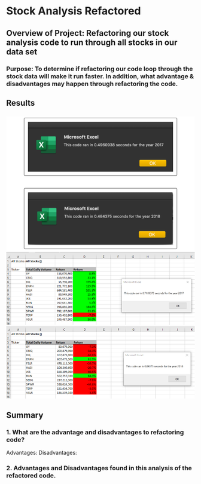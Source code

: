 # Stock Analysis Refactored

## Overview of Project: Refactoring our stock analysis code to run through all stocks in our data set

### Purpose: To determine if refactoring our code loop through the stock data will make it run faster. In addition, what advantage & disadvantages may happen through refactoring the code. 

## Results
### 
![2017_&_2018_Code_run_time_from_Activity](Resources/2017_&_2018_Code_run_time_from_Activity.png)
![VBA_Challenge_2017](Resources/VBA_Challenge_2017.png)
![VBA_Challenge_2018](Resources/VBA_Challenge_2018.png)


## Summary
### 1. What are the advantage and disadvantages to refactoring code?
Advantages:
Disadvantages:
### 2.  Advantages and Disadvantages found in this analysis of the refactored code.
